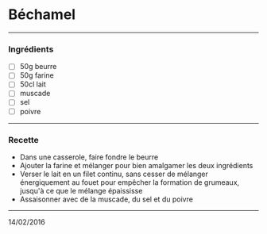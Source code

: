 # Béchamel

---

### Ingrédients

- [ ] 50g beurre
- [ ] 50g farine
- [ ] 50cl lait
- [ ] muscade
- [ ] sel
- [ ] poivre

---

### Recette

- Dans une casserole, faire fondre le beurre
- Ajouter la farine et mélanger pour bien amalgamer les deux ingrédients
- Verser le lait en un filet continu, sans cesser de mélanger énergiquement au fouet pour empêcher la formation de grumeaux, jusqu'à ce que le mélange épaississe
- Assaisonner avec de la muscade, du sel et du poivre

---

14/02/2016
